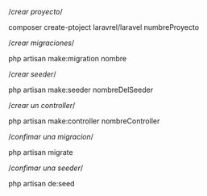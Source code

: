 /*crear proyecto*/

composer create-ptoject laravrel/laravel numbreProyecto

/*crear migraciones*/

php artisan make:migration nombre

/*crear seeder*/

php artisan make:seeder nombreDelSeeder

/*crear un controller*/

php artisan make:controller nombreController

/*confimar una migracion*/

php artisan migrate

/*confimar una seeder*/

php artisan de:seed

